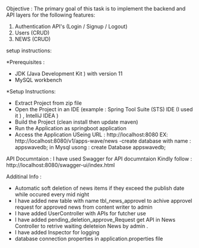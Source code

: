 Objective : 
The primary goal of this task is to implement the backend and API layers for the following
features:
1. Authentication API's (Login / Signup / Logout)
2. Users (CRUD)
3. NEWS (CRUD)


setup instructions: 
 
*Prerequisites :
 - JDK (Java Development Kit ) with version 11
 - MySQL workbench 

*Setup Instructions:
- Extract Project from  zip file
- Open the Project in an IDE (example : Spring Tool Suite (STS) IDE (I used it ) ,  IntelliJ IDEA )
- Build the Project (clean install then update maven)
- Run the Application as springboot application
- Access the Application USeing URL : http://localhost:8080
    EX: http://localhost:8080/v1/apps-wave/news
-create  database with name : appswavedb; in Mysql usong : create Database appswavedb;

API Documntaion :
I have used Swagger for API documntaion Kindly follow :
 http://localhost:8080/swagger-ui/index.html

Additinal Info  :
* Automatic soft deletion of news items if they exceed the publish date while occured every mid night
* I have added new table with name tbl_news_approvel to achive approvel request for approved news from content writer to admin
* I have added UserController with APIs for futcher use 
* I have added pending_deletion_approve_Request get API in News Controller to retrive waiting deleteion News by admin .
* I have added Inspector for logging
* database connection properties in application.properties file
